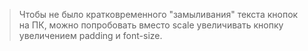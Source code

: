 > Чтобы не было кратковременного "замыливания" текста кнопок на ПК, можно попробовать вместо scale увеличивать кнопку увеличением padding и font-size.